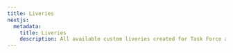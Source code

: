 ```yaml
---
title: Liveries
nextjs:
  metadata:
    title: Liveries
    description: All available custom liveries created for Task Force aircraft.
---
```

